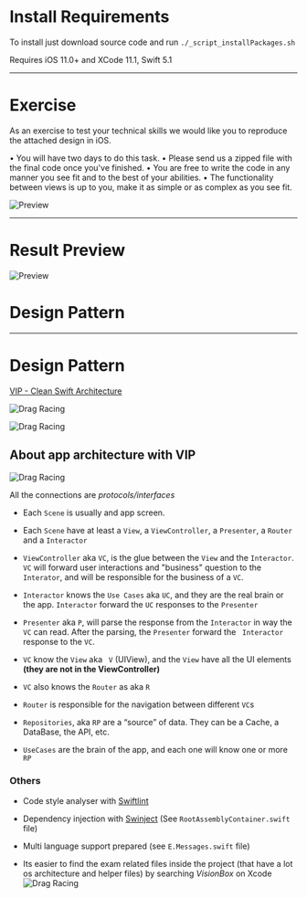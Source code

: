 # Install Requirements

To install just download source code and run  `./_script_installPackages.sh`

Requires iOS 11.0+ and XCode 11.1, Swift 5.1

---

# Exercise

As an exercise to test your technical skills we would like you to reproduce the attached design in iOS.

• You will have two days to do this task.
• Please send us a zipped file with the final code once you've finished.
• You are free to write the code in any manner you see fit and to the best of your abilities.
• The functionality between views is up to you, make it as simple or as complex as you see fit.


![Preview](VisionBox_Preview.jpg)

---

# Result Preview

![Preview](preview.gif)

# Design Pattern

---

# Design Pattern

[VIP - Clean Swift Architecture](https://medium.com/crazy-minds/vip-clean-swift-architecture-in-ios-bb1d71680542)

![Drag Racing](vip_1.png)

![Drag Racing](vip_2.png)

## About app architecture with VIP

![Drag Racing](vip_3.png)


All the connections are _protocols/interfaces_

* Each `Scene` is usually and app screen.
* Each `Scene` have at least a `View`, a `ViewController`, a `Presenter`, a `Router` and a `Interactor`
* `ViewController` aka `VC`, is the glue between the `View` and the `Interactor`. `VC` will forward user interactions and "business" question to the `Interator`, and will be responsible for the business of a `VC`. 
* `Interactor` knows the `Use Cases` aka `UC`, and they are the real brain or the app. `Interactor` forward the `UC` responses to the `Presenter`
* `Presenter` aka `P`, will parse the response from the `Interactor` in way the `VC` can read. After the parsing, the `Presenter` forward the ` Interactor` response to the `VC`.
* `VC` know the `View` aka ` V` (UIView), and the `View` have all the UI elements __(they are not in the ViewController)__
* `VC` also knows the `Router` as aka `R`
* `Router` is responsible for the navigation between different `VC`s

* `Repositories`, aka `RP` are a “source” of data. They can be a Cache, a DataBase, the API, etc.
* `UseCases` are the brain of the app, and each one will know one or more `RP`

### Others

* Code style analyser with [Swiftlint](https://github.com/realm/SwiftLint)

* Dependency injection with [Swinject](https://github.com/Swinject/Swinject) (See `RootAssemblyContainer.swift` file)

* Multi language support prepared  (see `E.Messages.swift` file)

* Its easier to find the exam related files inside the project (that have a lot os architecture and helper files) by searching _VisionBox_ on Xcode
![Drag Racing](extra_1.png)

